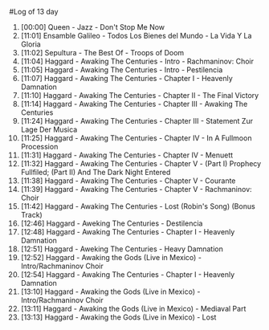 #Log of 13 day

1. [00:00] Queen - Jazz - Don't Stop Me Now
1. [11:01] Ensamble Galileo - Todos Los Bienes del Mundo - La Vida Y La Gloria
1. [11:02] Sepultura - The Best Of - Troops of Doom
1. [11:04] Haggard - Awaking The Centuries - Intro - Rachmaninov: Choir
1. [11:05] Haggard - Awaking The Centuries - Intro - Pestilencia
1. [11:07] Haggard - Awaking The Centuries - Chapter I - Heavenly Damnation
1. [11:10] Haggard - Awaking The Centuries - Chapter II - The Final Victory
1. [11:14] Haggard - Awaking The Centuries - Chapter III - Awaking The Centuries
1. [11:24] Haggard - Awaking The Centuries - Chapter III - Statement Zur Lage Der Musica
1. [11:25] Haggard - Awaking The Centuries - Chapter IV - In A Fullmoon Procession
1. [11:31] Haggard - Awaking The Centuries - Chapter IV - Menuett
1. [11:32] Haggard - Awaking The Centuries - Chapter V - (Part I) Prophecy Fullfiled; (Part II) And The Dark Night Entered
1. [11:38] Haggard - Awaking The Centuries - Chapter V - Courante
1. [11:39] Haggard - Awaking The Centuries - Chapter V - Rachmaninov: Choir
1. [11:42] Haggard - Awaking The Centuries - Lost (Robin's Song) (Bonus Track)
1. [12:46] Haggard - Aweking The Centuries - Destilencia
1. [12:48] Haggard - Awaking The Centuries - Chapter I - Heavenly Damnation
1. [12:51] Haggard - Aweking The Centuries - Heavy Damnation
1. [12:52] Haggard - Awaking the Gods (Live in Mexico) - Intro/Rachmaninov Choir
1. [12:54] Haggard - Awaking The Centuries - Chapter I - Heavenly Damnation
1. [13:10] Haggard - Awaking the Gods (Live in Mexico) - Intro/Rachmaninov Choir
1. [13:11] Haggard - Awaking the Gods (Live in Mexico) - Mediaval Part
1. [13:13] Haggard - Awaking the Gods (Live in Mexico) - Lost
